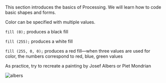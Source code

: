 
This section introduces the basics of Processing. We will learn how to code basic shapes and forms.


Color can be specified with multiple values. 

```fill (0);```
produces a black fill

```fill (255);```
produces a white fill

```fill (255, 0, 0);```
produces a red fill—when three values are used for color, the numbers correspond to red, blue, green values

As practice, try to recreate a painting by Josef Albers or Piet Mondrian

![albers](https://cdn.kastatic.org/ka-perseus-images/88e51ec8bb97d592055cfad6a0e7412bc1c01261.jpg)
